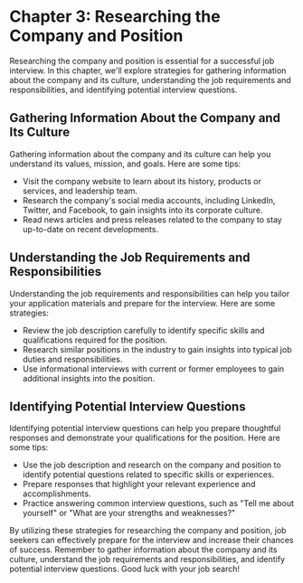 Chapter 3: Researching the Company and Position
===============================================

Researching the company and position is essential for a successful job interview. In this chapter, we'll explore strategies for gathering information about the company and its culture, understanding the job requirements and responsibilities, and identifying potential interview questions.

Gathering Information About the Company and Its Culture
-------------------------------------------------------

Gathering information about the company and its culture can help you understand its values, mission, and goals. Here are some tips:

* Visit the company website to learn about its history, products or services, and leadership team.
* Research the company's social media accounts, including LinkedIn, Twitter, and Facebook, to gain insights into its corporate culture.
* Read news articles and press releases related to the company to stay up-to-date on recent developments.

Understanding the Job Requirements and Responsibilities
-------------------------------------------------------

Understanding the job requirements and responsibilities can help you tailor your application materials and prepare for the interview. Here are some strategies:

* Review the job description carefully to identify specific skills and qualifications required for the position.
* Research similar positions in the industry to gain insights into typical job duties and responsibilities.
* Use informational interviews with current or former employees to gain additional insights into the position.

Identifying Potential Interview Questions
-----------------------------------------

Identifying potential interview questions can help you prepare thoughtful responses and demonstrate your qualifications for the position. Here are some tips:

* Use the job description and research on the company and position to identify potential questions related to specific skills or experiences.
* Prepare responses that highlight your relevant experience and accomplishments.
* Practice answering common interview questions, such as "Tell me about yourself" or "What are your strengths and weaknesses?"

By utilizing these strategies for researching the company and position, job seekers can effectively prepare for the interview and increase their chances of success. Remember to gather information about the company and its culture, understand the job requirements and responsibilities, and identify potential interview questions. Good luck with your job search!
